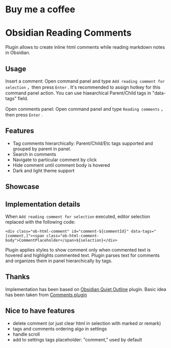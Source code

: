 # Buy me a coffee
# Obsidian Reading Comments
Plugin allows to create inline html comments while reading markdown notes in Obsidian.

## Usage
Insert a comment: Open command panel and type `Add reading comment for selection` ，then press `Enter` .
It's recommended to assign hotkey for this command panel action. You can use hiaearchical Parent/Child tags in "data-tags" field.

Open comments panel: Open command panel and type `Reading comments` ，then press `Enter` .

## Features
- Tag comments hierarchically: Parent/Child/Etc tags supported and grouped by parent in panel.
- Search in comments
- Navigate to particular comment by click
- Hide comment until comment body is hovered
- Dark and light theme support

## Showcase


## Implementation details
When `Add reading comment for selection` executed, editor selection replaced with the following code:
```
<div class="ob-html-comment" id="comment-${commentId}" data-tags="[comment,]"><span class="ob-html-comment-body">CommentPlaceholder</span>${selection}</div>
```
Plugin applies styles to show comment only when commented text is hovered and highlights commented text.
Plugin parses text for comments and organizes them in panel hierarchically by tags.



## Thanks
Implementation has been based on [Obsidian Quiet Outline](https://github.com/guopenghui/obsidian-quiet-outline) plugin.
Basic idea has been taken from [Comments plugin](https://github.com/Darakah/obsidian-comments-plugin)




## Nice to have features
- delete comment (or just clear html in selection with marked or remark)
- tags and comments ordering algo in settings
- handle scroll
- add to settings tags placeholder: "comment," used by default


